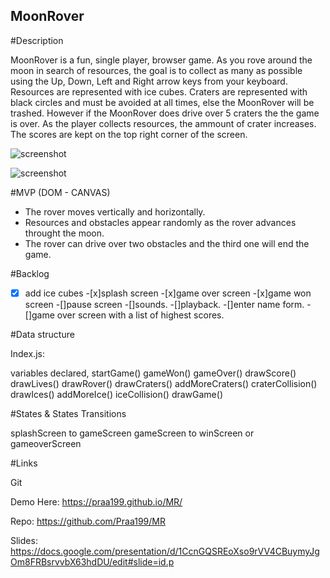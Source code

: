 ## MoonRover

#Description

MoonRover is a fun, single player, browser game. As you rove around the moon in search of resources, the goal is to collect as many as possible using the Up, Down, Left and Right arrow keys from your keyboard. Resources are represented with ice cubes. Craters are represented with black circles and must be avoided at all times, else the MoonRover will be trashed. However if the MoonRover does drive over 5 craters the the game is over.
As the player collects resources, the ammount of crater increases. The scores are kept on the top right corner of the screen.

![screenshot]("/images/asdfghjklöl.jpg")

![screenshot]("/images/Screenshot_2021-07-03_15-10-07.png")

#MVP (DOM - CANVAS)

- The rover moves vertically and horizontally.
- Resources and obstacles appear randomly as the rover advances throught the moon.
- The rover can drive over two obstacles and the third one will end the game.

#Backlog

-[X] add ice cubes -[x]splash screen -[x]game over screen -[x]game won screen
-[]pause screen
-[]sounds.
-[]playback.
-[]enter name form.
-[]game over screen with a list of highest scores.

#Data structure

Index.js:

variables declared,
startGame()
gameWon()
gameOver()
drawScore()
drawLives()
drawRover()
drawCraters()
addMoreCraters()
craterCollision()
drawIces()
addMoreIce()
iceCollision()
drawGame()

#States & States Transitions

splashScreen to gameScreen
gameScreen to winScreen or gameoverScreen

#Links

Git

Demo Here:
https://praa199.github.io/MR/

Repo:
https://github.com/Praa199/MR

Slides:
https://docs.google.com/presentation/d/1CcnGQSREoXso9rVV4CBuymyJgOm8FRBsrvvbX63hdDU/edit#slide=id.p

